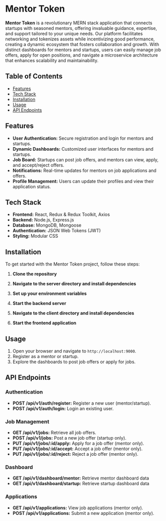 # Mentor Token

**Mentor Token** is a revolutionary MERN stack application that connects startups with seasoned mentors, 
offering invaluable guidance, expertise, and support tailored to your unique needs. Our platform facilitates networking and tokenizes assets while incentivizing good performance,
 creating a dynamic ecosystem that fosters collaboration and growth. With distinct dashboards for mentors and startups, users can easily manage job offers,
 apply for open positions, and navigate a microservice architecture that enhances scalability and maintainability.

## Table of Contents

- [Features](#features)
- [Tech Stack](#tech-stack)
- [Installation](#installation)
- [Usage](#usage)
- [API Endpoints](#api-endpoints)

## Features

- **User Authentication:** Secure registration and login for mentors and startups.
- **Dynamic Dashboards:** Customized user interfaces for mentors and startups.
- **Job Board:** Startups can post job offers, and mentors can view, apply, and accept/reject offers.
- **Notifications:** Real-time updates for mentors on job applications and offers.
- **Profile Management:** Users can update their profiles and view their application status.

## Tech Stack

- **Frontend:** React, Redux & Redux Toolkit, Axios
- **Backend:** Node.js, Express.js
- **Database:** MongoDB, Mongoose
- **Authentication:** JSON Web Tokens (JWT)
- **Styling:** Modular CSS

## Installation

To get started with the Mentor Token project, follow these steps:

1. **Clone the repository**

2. **Navigate to the server directory and install dependencies**

3. **Set up your environment variables**

4. **Start the backend server**

5. **Navigate to the client directory and install dependencies**

6. **Start the frontend application**


## Usage

1. Open your browser and navigate to `http://localhost:9000`.
2. Register as a mentor or startup.
3. Explore the dashboards to post job offers or apply for jobs.

## API Endpoints

### Authentication

- **POST /api/v1/auth/register:** Register a new user (mentor/startup).
- **POST /api/v1/auth/login:** Login an existing user.

### Job Management

- **GET /api/v1/jobs:** Retrieve all job offers.
- **POST /api/v1/jobs:** Post a new job offer (startup only).
- **PUT /api/v1/jobs/:id/apply:** Apply for a job offer (mentor only).
- **PUT /api/v1/jobs/:id/accept:** Accept a job offer (mentor only).
- **PUT /api/v1/jobs/:id/reject:** Reject a job offer (mentor only).

### Dashboard

- **GET /api/v1/dashboard/mentor:** Retrieve mentor dashboard data
- **GET /api/v1/dashboard/startup:** Retrieve startup dashboard data

### Applications

- **GET /api/v1/applications:** View job applications (mentor only).
- **POST /api/v1/applications:** Submit a new application (mentor only).
